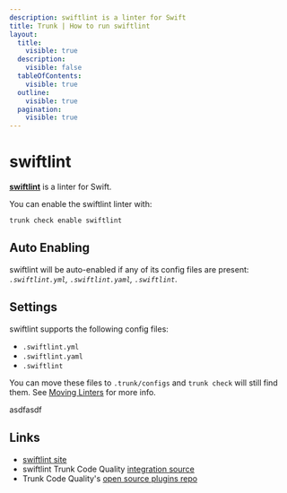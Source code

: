 ```yaml
---
description: swiftlint is a linter for Swift
title: Trunk | How to run swiftlint
layout:
  title:
    visible: true
  description:
    visible: false
  tableOfContents:
    visible: true
  outline:
    visible: true
  pagination:
    visible: true
---
```


# swiftlint

[**swiftlint**](https://github.com/realm/SwiftLint#readme) is a linter for Swift.

You can enable the swiftlint linter with:

```shell
trunk check enable swiftlint
```

## Auto Enabling

swiftlint will be auto-enabled if any of its config files are present: *`.swiftlint.yml`, `.swiftlint.yaml`, `.swiftlint`*.

## Settings

swiftlint supports the following config files:
* `.swiftlint.yml`
* `.swiftlint.yaml`
* `.swiftlint`

You can move these files to `.trunk/configs` and `trunk check` will still find them. See [Moving Linters](../configure-linters.md#moving-linters) for more info.





asdfasdf



## Links

- [swiftlint site](https://github.com/realm/SwiftLint#readme)
- swiftlint Trunk Code Quality [integration source](https://github.com/trunk-io/plugins/tree/main/linters/swiftlint)
- Trunk Code Quality's [open source plugins repo](https://github.com/trunk-io/plugins/tree/main)
